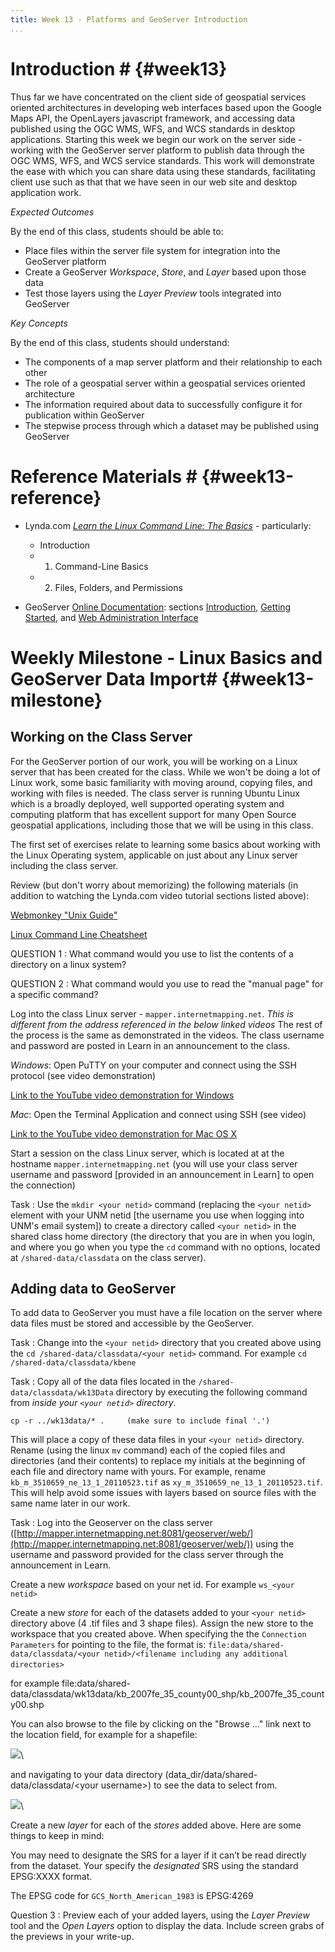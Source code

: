 ```yaml
---
title: Week 13 - Platforms and GeoServer Introduction
...
```


<!---------------------------------------------------------------------------->
<!-- Week 13 ----------------------------------------------------------------->
<!---------------------------------------------------------------------------->

# Introduction # {#week13}

Thus far we have concentrated on the client side of geospatial services oriented architectures in developing web interfaces based upon the Google Maps API, the OpenLayers javascript framework, and accessing data published using the OGC WMS, WFS, and WCS standards in desktop applications. Starting this week we begin our work on the server side - working with the GeoServer server platform to publish data through the OGC WMS, WFS, and WCS service standards. This work will demonstrate the ease with which you can share data using these standards, facilitating client use such as that that we have seen in our web site and desktop application work.


*Expected Outcomes*

By the end of this class, students should be able to:

* Place files within the server file system for integration into the GeoServer platform
* Create a GeoServer _Workspace_, _Store_, and _Layer_ based upon those data
* Test those layers using the _Layer Preview_ tools integrated into GeoServer


*Key Concepts*

By the end of this class, students should understand:

* The components of a map server platform and their relationship to each other
* The role of a geospatial server within a geospatial services oriented architecture
* The information required about data to successfully configure it for publication within GeoServer
* The stepwise process through which a dataset may be published using GeoServer 

# Reference Materials # {#week13-reference}

* Lynda.com [*Learn the Linux Command Line: The Basics*](http://www.lynda.com/Linux-tutorials/Learn-Linux-Command-Line-Basics/435539-2.html?org=unm.edu) - particularly:
	* Introduction
	* 1. Command-Line Basics
	* 2. Files, Folders, and Permissions

* GeoServer [Online Documentation](http://docs.geoserver.org/stable/en/user/index.html): sections [Introduction](http://docs.geoserver.org/stable/en/user/introduction/index.html), [Getting Started](http://docs.geoserver.org/stable/en/user/gettingstarted/index.html), and [Web Administration Interface](http://docs.geoserver.org/stable/en/user/webadmin/index.html)


# Weekly Milestone - Linux Basics and GeoServer Data Import# {#week13-milestone}

## Working on the Class Server

For the GeoServer portion of our work, you will be working on a Linux server that has been created for the class. While we won't be doing a lot of Linux work, some basic familiarity with moving around, copying files, and working with files is needed. The class server is running Ubuntu Linux which is a broadly deployed, well supported operating system and computing platform that has excellent support for many Open Source geospatial applications, including those that we will be using in this class. 

The first set of exercises relate to learning some basics about working with the Linux Operating system, applicable on just about any Linux server including the class server.

Review (but don't worry about memorizing) the following materials (in addition to watching the Lynda.com video tutorial sections listed above):

[Webmonkey "Unix Guide"](http://www.webmonkey.com/2010/02/unix-guide/)

[Linux Command Line Cheatsheet](http://www.cheatography.com/davechild/cheat-sheets/linux-command-line/)

QUESTION 1
:	What command would you use to list the contents of a directory on a linux system?

QUESTION 2
:	What command would you use to read the "manual page" for a specific command?

Log into the class Linux server - `mapper.internetmapping.net`.  *This is different from the address referenced in the below linked videos* The rest of the process is the same as demonstrated in the videos. The class username and password are posted in Learn in an announcement to the class. 

*Windows*: Open PuTTY on your computer and connect using the SSH protocol (see video demonstration)

[Link to the YouTube video demonstration for Windows](http://youtu.be/GdO_n89mey8)

*Mac*: Open the Terminal Application and connect using SSH (see video)

[Link to the YouTube video demonstration for Mac OS X](http://youtu.be/Gu_ij6HxTWo)

Start a session on the class Linux server, which is located at at the hostname `mapper.internetmapping.net` (you will use your class server username and password [provided in an announcement in Learn] to open the connection)

Task
:	Use the `mkdir <your netid>` command (replacing the `<your netid>` element with your UNM netid [the username you use when logging into UNM's email system]) to create a directory called `<your netid>` in the shared class home directory (the directory that you are in when you login, and where you go when you type the `cd` command with no options, located at `/shared-data/classdata` on the class server).  



## Adding data to GeoServer ##

To add data to GeoServer you must have a file location on the server where data files must be stored and accessible by the GeoServer. 

Task
:	Change into the `<your netid>` directory that you created above using the `cd /shared-data/classdata/<your netid>` command. For example `cd /shared-data/classdata/kbene`

Task
:	Copy all of the data files located in the `/shared-data/classdata/wk13Data` directory by executing the following command from *inside your `<your netid>` directory*.

	cp -r ../wk13data/* .     (make sure to include final '.')

This will place a copy of these data files in your `<your netid>` directory. Rename (using the linux `mv` command) each of the copied files and directories (and their contents) to replace my initials at the beginning of each file and directory name with yours. For example, rename `kb_m_3510659_ne_13_1_20110523.tif` as `xy_m_3510659_ne_13_1_20110523.tif`. This will help avoid some issues with layers based on source files with the same name later in our work. 

Task
:	Log into the Geoserver on the class server ([http://mapper.internetmapping.net:8081/geoserver/web/](http://mapper.internetmapping.net:8081/geoserver/web/)) using the username and password provided for the class server through the announcement in Learn. 

Create a new _workspace_ based on your net id. For example `ws_<your netid>`

Create a new _store_ for each of the datasets added to your `<your netid>` directory above (4 .tif files and 3 shape files). Assign the new store to the workspace that you created above. When specifying the the `Connection Parameters` for pointing to the file, the format is: `file:data/shared-data/classdata/<your netid>/<filename including any additional directories>` 

for example
    file:data/shared-data/classdata/wk13data/kb_2007fe_35_county00_shp/kb_2007fe_35_county00.shp

You can also browse to the file by clicking on the "Browse ..." link next to the location field, for example for a shapefile:

![](images/GeoServer_Browse.jpg)\ 

and navigating to your data directory (data_dir/data/shared-data/classdata/\<your username\>) to see the data to select from. 

![](images/GeoServer_SelectData.jpg)\ 


Create a new _layer_ for each of the _stores_ added above. Here are some things to keep in mind:

You may need to designate the SRS for a layer if it can’t be read directly from the dataset. Your specify the _designated_ SRS using the standard EPSG:XXXX format. 

The EPSG code for `GCS_North_American_1983` is EPSG:4269

Question 3
:	Preview each of your added layers, using the _Layer Preview_ tool and the _Open Layers_ option to display the data. Include screen grabs of the previews in your write-up.



